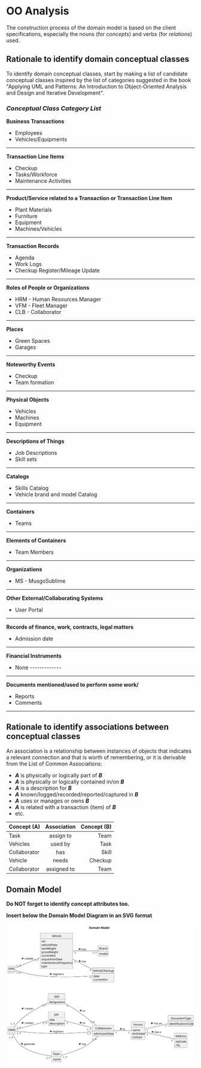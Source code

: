 # OO Analysis

The construction process of the domain model is based on the client specifications, especially the nouns (for _concepts_) and verbs (for _relations_) used.

## Rationale to identify domain conceptual classes
To identify domain conceptual classes, start by making a list of candidate conceptual classes inspired by the list of categories suggested in the book "Applying UML and Patterns: An Introduction to Object-Oriented Analysis and Design and Iterative Development".


### _Conceptual Class Category List_

**Business Transactions**

* Employees
* Vehicles/Equipments

---

**Transaction Line Items**

* Checkup
* Tasks/Workforce
* Maintenance Activities

---

**Product/Service related to a Transaction or Transaction Line Item**

* Plant Materials
* Furniture
* Equipment
* Machines/Vehicles

---

**Transaction Records**

* Agenda
* Work Logs
* Checkup Register/Mileage Update

---  

**Roles of People or Organizations**

* HRM - Human Resources Manager
* VFM - Fleet Manager
* CLB - Collaborator

---

**Places**

* Green Spaces
* Garages

---

**Noteworthy Events**

* Checkup
* Team formation

---

**Physical Objects**

* Vehicles
* Machines
* Equipment

---

**Descriptions of Things**

* Job Descriptions
* Skill sets

---

**Catalogs**

* Skills Catalog
* Vehicle brand and model Catalog

---

**Containers**

* Teams

---

**Elements of Containers**

* Team Members

---

**Organizations**

* MS - MusgoSublime

---

**Other External/Collaborating Systems**

* User Portal

---

**Records of finance, work, contracts, legal matters**

* Admission date

---

**Financial Instruments**

* None -------------

---

**Documents mentioned/used to perform some work/**

* Reports
* Comments

---


## Rationale to identify associations between conceptual classes

An association is a relationship between instances of objects that indicates a relevant connection and that is worth of remembering, or it is derivable from the List of Common Associations:

- **_A_** is physically or logically part of **_B_**
- **_A_** is physically or logically contained in/on **_B_**
- **_A_** is a description for **_B_**
- **_A_** known/logged/recorded/reported/captured in **_B_**
- **_A_** uses or manages or owns **_B_**
- **_A_** is related with a transaction (item) of **_B_**
- etc.


| Concept (A) 		 |  Association   	  | Concept (B) |
|----------------|:-----------------:|------------:|
| Task  	        | assign to    		 	 |        Team |
| Vehicles  	    |      used by      |        Task |
| Collaborator   |        has        |       Skill |
| Vehicle        |       needs       |     Checkup |
| Collaborator   |    assigned to    |        Team |



## Domain Model

**Do NOT forget to identify concept attributes too.**

**Insert below the Domain Model Diagram in an SVG format**

![Domain Model](svg/project-domain-model.svg)